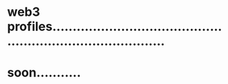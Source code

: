 # web3 profiles.................................................................................
# soon...........
